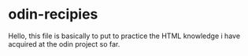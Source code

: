 # odin-recipies
Hello, this file is basically to put to practice the HTML knowledge i have acquired at the odin project so far. 